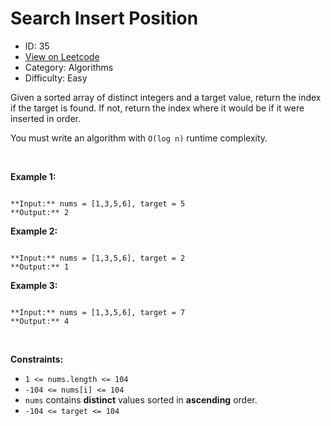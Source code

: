 # Search Insert Position
* ID: 35
* [View on Leetcode](https://leetcode.com/problems/search-insert-position)
* Category: Algorithms
* Difficulty: Easy

Given a sorted array of distinct integers and a target value, return the index if the target is found. If not, return the index where it would be if it were inserted in order.


You must write an algorithm with `O(log n)` runtime complexity.


 


**Example 1:**



```

**Input:** nums = [1,3,5,6], target = 5
**Output:** 2

```

**Example 2:**



```

**Input:** nums = [1,3,5,6], target = 2
**Output:** 1

```

**Example 3:**



```

**Input:** nums = [1,3,5,6], target = 7
**Output:** 4

```

 


**Constraints:**


* `1 <= nums.length <= 104`
* `-104 <= nums[i] <= 104`
* `nums` contains **distinct** values sorted in **ascending** order.
* `-104 <= target <= 104`


